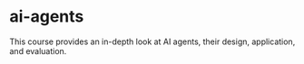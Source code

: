 # ai-agents
This course provides an in-depth look at AI agents, their design, application, and evaluation.
